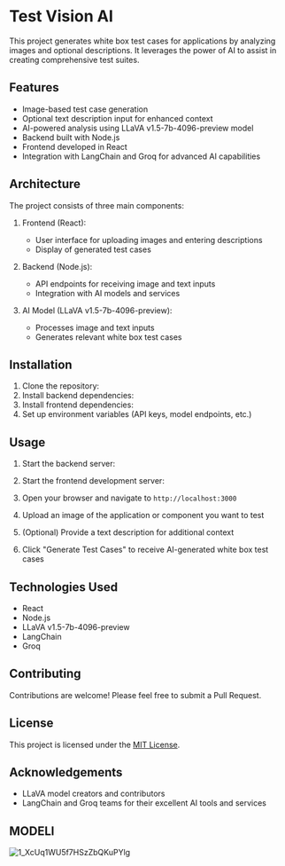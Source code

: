 # Test Vision AI

This project generates white box test cases for applications by analyzing images and optional descriptions. It leverages the power of AI to assist in creating comprehensive test suites.

## Features

- Image-based test case generation
- Optional text description input for enhanced context
- AI-powered analysis using LLaVA v1.5-7b-4096-preview model
- Backend built with Node.js
- Frontend developed in React
- Integration with LangChain and Groq for advanced AI capabilities

## Architecture

The project consists of three main components:

1. Frontend (React):
   - User interface for uploading images and entering descriptions
   - Display of generated test cases

2. Backend (Node.js):
   - API endpoints for receiving image and text inputs
   - Integration with AI models and services

3. AI Model (LLaVA v1.5-7b-4096-preview):
   - Processes image and text inputs
   - Generates relevant white box test cases
## Installation

1. Clone the repository:
2.  Install backend dependencies:
3.  Install frontend dependencies:
4.  Set up environment variables (API keys, model endpoints, etc.)
   
## Usage

1. Start the backend server:
2. Start the frontend development server:
3. Open your browser and navigate to `http://localhost:3000`

4. Upload an image of the application or component you want to test

5. (Optional) Provide a text description for additional context

6. Click "Generate Test Cases" to receive AI-generated white box test cases

## Technologies Used

- React
- Node.js
- LLaVA v1.5-7b-4096-preview
- LangChain
- Groq

## Contributing

Contributions are welcome! Please feel free to submit a Pull Request.

## License

This project is licensed under the [MIT License](LICENSE).

## Acknowledgements

- LLaVA model creators and contributors
- LangChain and Groq teams for their excellent AI tools and services
## MODELl



![1_XcUq1WU5f7HSzZbQKuPYlg](https://github.com/user-attachments/assets/0a482cf1-e57d-4013-8965-0fcbdefa1488)
